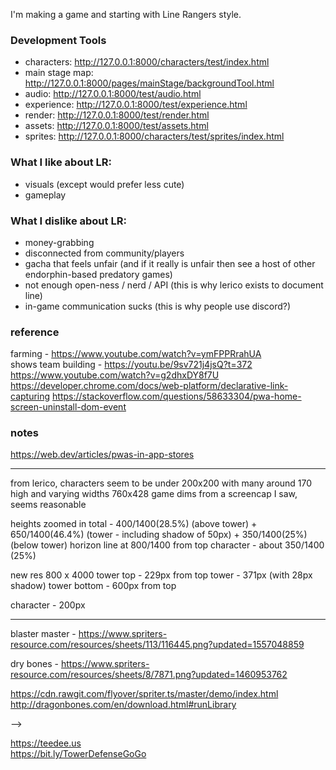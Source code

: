 I'm making a game and starting with Line Rangers style.

### Development Tools

-   characters: http://127.0.0.1:8000/characters/test/index.html
-   main stage map: http://127.0.0.1:8000/pages/mainStage/backgroundTool.html
-   audio: http://127.0.0.1:8000/test/audio.html
-   experience: http://127.0.0.1:8000/test/experience.html
-   render: http://127.0.0.1:8000/test/render.html
-   assets: http://127.0.0.1:8000/test/assets.html
-   sprites: http://127.0.0.1:8000/characters/test/sprites/index.html

### What I like about LR:

-   visuals (except would prefer less cute)
-   gameplay

### What I dislike about LR:

-   money-grabbing
-   disconnected from community/players
-   gacha that feels unfair (and if it really is unfair then see a host of other
    endorphin-based predatory games)
-   not enough open-ness / nerd / API (this is why lerico exists to document
    line)
-   in-game communication sucks (this is why people use discord?)

### reference

farming - https://www.youtube.com/watch?v=ymFPPRrahUA  
shows team building - https://youtu.be/9sv721j4jsQ?t=372  
https://www.youtube.com/watch?v=g2dhxDY8f7U
https://developer.chrome.com/docs/web-platform/declarative-link-capturing
https://stackoverflow.com/questions/58633304/pwa-home-screen-uninstall-dom-event

### notes

https://web.dev/articles/pwas-in-app-stores

---

from lerico, characters seem to be under 200x200 with many around 170 high and
varying widths 760x428 game dims from a screencap I saw, seems reasonable

heights zoomed in total - 400/1400(28.5%) (above tower) + 650/1400(46.4%)
(tower - including shadow of 50px) + 350/1400(25%) (below tower) horizon line at
800/1400 from top character - about 350/1400 (25%)

new res 800 x 4000 tower top - 229px from top tower - 371px (with 28px shadow)
tower bottom - 600px from top

character - 200px

---

blaster master -
https://www.spriters-resource.com/resources/sheets/113/116445.png?updated=1557048859

dry bones -
https://www.spriters-resource.com/resources/sheets/8/7871.png?updated=1460953762

https://cdn.rawgit.com/flyover/spriter.ts/master/demo/index.html
http://dragonbones.com/en/download.html#runLibrary

-->

https://teedee.us  
https://bit.ly/TowerDefenseGoGo

